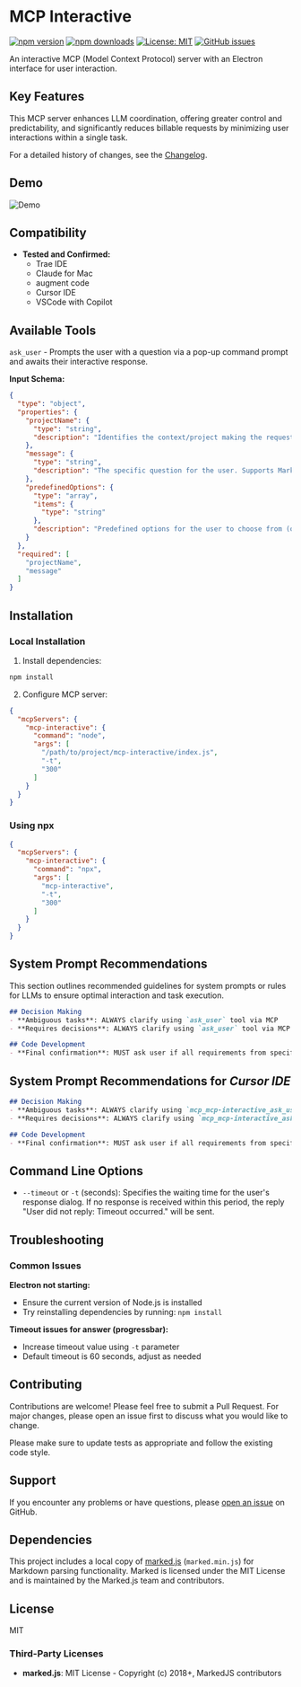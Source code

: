 # MCP Interactive

[![npm version](https://img.shields.io/npm/v/mcp-interactive)](https://www.npmjs.com/package/mcp-interactive) [![npm downloads](https://img.shields.io/npm/dm/mcp-interactive)](https://www.npmjs.com/package/mcp-interactive)
[![License: MIT](https://img.shields.io/badge/License-MIT-yellow.svg)](https://opensource.org/licenses/MIT)
[![GitHub issues](https://img.shields.io/github/issues/ivan-mezentsev/mcp-interactive.svg)](https://github.com/ivan-mezentsev/mcp-interactive/issues)

An interactive MCP (Model Context Protocol) server with an Electron interface for user interaction.

## Key Features
This MCP server enhances LLM coordination, offering greater control and predictability, and significantly reduces billable requests by minimizing user interactions within a single task.

For a detailed history of changes, see the [Changelog](CHANGELOG.md).

## Demo
![Demo](docs/mcp-interactive.gif)

## Compatibility

- **Tested and Confirmed:**
  - Trae IDE
  - Claude for Mac
  - augment code
  - Cursor IDE
  - VSCode with Copilot

## Available Tools
`ask_user` - Prompts the user with a question via a pop-up command prompt and awaits their interactive response.

**Input Schema:**
```json
{
  "type": "object",
  "properties": {
    "projectName": {
      "type": "string",
      "description": "Identifies the context/project making the request"
    },
    "message": {
      "type": "string",
      "description": "The specific question for the user. Supports Markdown formatting."
    },
    "predefinedOptions": {
      "type": "array",
      "items": {
        "type": "string"
      },
      "description": "Predefined options for the user to choose from (optional)"
    }
  },
  "required": [
    "projectName",
    "message"
  ]
}
```

## Installation

### Local Installation

1. Install dependencies:
```bash
npm install
```

2. Configure MCP server:
```json
{
  "mcpServers": {
    "mcp-interactive": {
      "command": "node",
      "args": [
        "/path/to/project/mcp-interactive/index.js",
        "-t",
        "300"
      ]
    }
  }
}
```

### Using npx

```json
{
  "mcpServers": {
    "mcp-interactive": {
      "command": "npx",
      "args": [
        "mcp-interactive",
        "-t",
        "300"
      ]
    }
  }
}
```
## System Prompt Recommendations

This section outlines recommended guidelines for system prompts or rules for LLMs to ensure optimal interaction and task execution.

```Markdown
## Decision Making
- **Ambiguous tasks**: ALWAYS clarify using `ask_user` tool via MCP
- **Requires decisions**: ALWAYS clarify using `ask_user` tool via MCP

## Code Development
- **Final confirmation**: MUST ask user if all requirements from specification are completed using `ask_user` tool via MCP with work report
```

## System Prompt Recommendations for ***Cursor IDE***

```Markdown
## Decision Making
- **Ambiguous tasks**: ALWAYS clarify using `mcp_mcp-interactive_ask_user` tool via MCP
- **Requires decisions**: ALWAYS clarify using `mcp_mcp-interactive_ask_user` tool via MCP

## Code Development
- **Final confirmation**: MUST ask user if all requirements from specification are completed using `mcp_mcp-interactive_ask_user` tool via MCP with work report
```

## Command Line Options

- `--timeout` or `-t` (seconds): Specifies the waiting time for the user's response dialog. If no response is received within this period, the reply "User did not reply: Timeout occurred." will be sent.


## Troubleshooting

### Common Issues

**Electron not starting:**
- Ensure the current version of Node.js is installed
- Try reinstalling dependencies by running: `npm install`

**Timeout issues for answer (progressbar):**
- Increase timeout value using `-t` parameter
- Default timeout is 60 seconds, adjust as needed

## Contributing

Contributions are welcome! Please feel free to submit a Pull Request. For major changes, please open an issue first to discuss what you would like to change.

Please make sure to update tests as appropriate and follow the existing code style.

## Support

If you encounter any problems or have questions, please [open an issue](https://github.com/ivan-mezentsev/mcp-interactive/issues) on GitHub.

## Dependencies

This project includes a local copy of [marked.js](https://github.com/markedjs/marked) (`marked.min.js`) for Markdown parsing functionality. Marked is licensed under the MIT License and is maintained by the Marked.js team and contributors.

## License

MIT

### Third-Party Licenses

- **marked.js**: MIT License - Copyright (c) 2018+, MarkedJS contributors